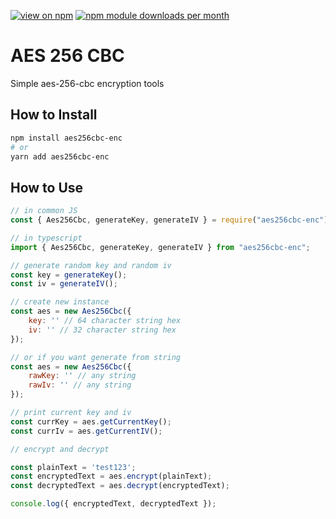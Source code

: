 [![view on npm](http://img.shields.io/npm/v/aes256cbc-enc.svg)](https://www.npmjs.org/package/aes256cbc-enc)
[![npm module downloads per month](http://img.shields.io/npm/dm/aes256cbc-enc.svg)](https://www.npmjs.org/package/aes256cbc-enc)

# AES 256 CBC

Simple aes-256-cbc encryption tools

## How to Install

```bash
npm install aes256cbc-enc
# or
yarn add aes256cbc-enc
```

## How to Use

```javascript
// in common JS
const { Aes256Cbc, generateKey, generateIV } = require("aes256cbc-enc");

// in typescript
import { Aes256Cbc, generateKey, generateIV } from "aes256cbc-enc";

// generate random key and random iv
const key = generateKey();
const iv = generateIV();

// create new instance
const aes = new Aes256Cbc({
    key: '' // 64 character string hex
    iv: '' // 32 character string hex
});

// or if you want generate from string
const aes = new Aes256Cbc({
    rawKey: '' // any string
    rawIv: '' // any string
});

// print current key and iv
const currKey = aes.getCurrentKey();
const currIv = aes.getCurrentIV();

// encrypt and decrypt

const plainText = 'test123';
const encryptedText = aes.encrypt(plainText);
const decryptedText = aes.decrypt(encryptedText);

console.log({ encryptedText, decryptedText });

```
